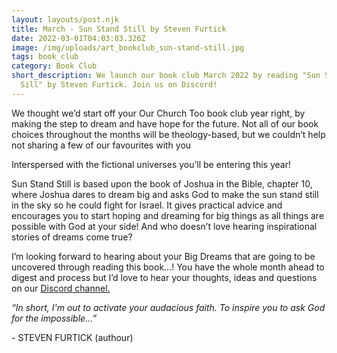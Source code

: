 ```yaml
---
layout: layouts/post.njk
title: March - Sun Stand Still by Steven Furtick
date: 2022-03-01T04:03:03.326Z
image: /img/uploads/art_bookclub_sun-stand-still.jpg
tags: book_club
category: Book Club
short_description: We launch our book club March 2022 by reading "Sun Stand
  Sill" by Steven Furtick. Join us on Discord!
---
```

We thought we’d start off your Our Church Too book club year right, by making the step to dream and have hope for the future. Not all of our book choices throughout the months will be theology-based, but we couldn’t help not sharing a few of our favourites with you

Interspersed with the fictional universes you’ll be entering this year!



Sun Stand Still is based upon the book of Joshua in the Bible, chapter 10, where Joshua dares to dream big and asks God to make the sun stand still in the sky so he could fight for Israel. It gives practical advice and encourages you to start hoping and dreaming for big things as all things are possible with God at your side! And who doesn’t love hearing inspirational stories of dreams come true?



I’m looking forward to hearing about your Big Dreams that are going to be uncovered through reading this book…! You have the whole month ahead to digest and process but I’d love to hear your thoughts, ideas and questions on our [Discord channel.](https://discord.com/channels/874591551764955236/876919056995852288)



*“In short, I'm out to activate your audacious faith. To inspire you to ask God for the impossible…”*

\- STEVEN FURTICK (authour)